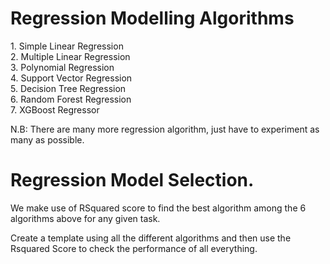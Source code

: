 

<h1>Regression Modelling Algorithms</h1>
1. Simple Linear Regression <br>
2. Multiple Linear Regression <br>
3. Polynomial Regression<br>
4. Support Vector Regression<br>
5. Decision Tree Regression<br>
6. Random Forest Regression<br>
7. XGBoost Regressor

<p>N.B: There are many more regression algorithm, just have to experiment as many as possible.</p>

<H1>Regression Model Selection.</H1>
<p>We make use of RSquared score to find the best algorithm among the 6 algorithms above for any given task.</p>

<p>Create a template using all the different algorithms and then use the Rsquared Score to check the performance of all everything.</p>

